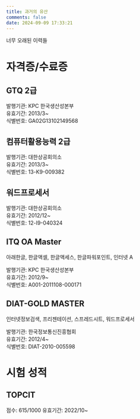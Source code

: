 ```yaml
---
title: 과거의 유산
comments: false
date: 2024-09-09 17:33:21
---
```


너무 오래된 이력들

# 자격증/수료증

## GTQ 2급

발행기관: KPC 한국생산성본부  
유효기간: 2013/3~  
식별번호: GA02G13102149568

## 컴퓨터활용능력 2급

발행기관: 대한상공회의소  
유효기간: 2013/3~  
식별번호: 13-K9-009382

## 워드프로세서

발행기관: 대한상공회의소  
유효기간: 2012/12~  
식별번호: 12-I9-040324

## ITQ OA Master

아래한글, 한글액셀, 한글액세스, 한글파워포인트, 인터넷 A

발행기관: KPC 한국생산성본부  
유효기간: 2012/9~  
식별번호: A001-2011108-000171

## DIAT-GOLD MASTER

인터넷정보검색, 프리젠테이션, 스프레드시트, 워드프로세서

발행기관: 한국정보통신진흥협회  
유효기간: 2012/4~  
식별번호: DIAT-2010-005598

# 시험 성적

## TOPCIT

점수: 615/1000
유효기간: 2022/10~
